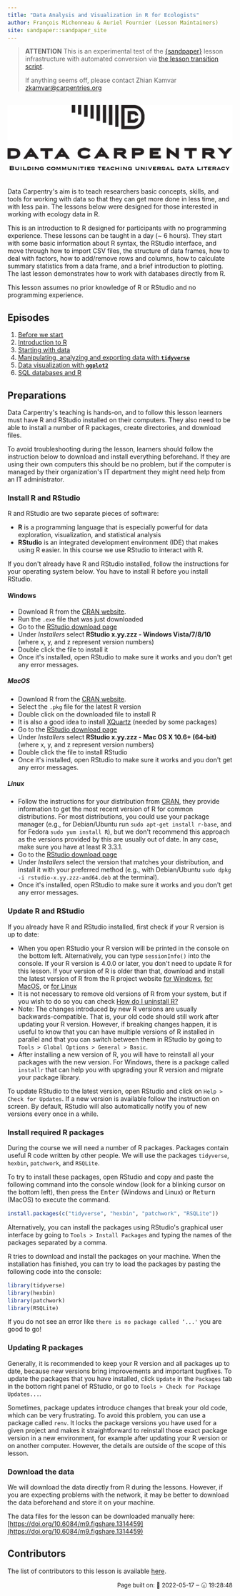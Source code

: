 ```yaml
---
title: "Data Analysis and Visualization in R for Ecologists"
author: François Michonneau & Auriel Fournier (Lesson Maintainers)
site: sandpaper::sandpaper_site
---
```


> **ATTENTION** This is an experimental test of the [{sandpaper}](https://carpentries.github.io/sandpaper-docs) lesson infrastructure
> with automated conversion via [the lesson transition script](https://github.com/data-lessons/lesson-transition/).
> 
> If anything seems off, please contact Zhian Kamvar [zkamvar@carpentries.org](mailto:zkamvar@carpentries.org)

<p></p>

<div style="text-align: center; margin-top: 30px; margin-bottom: 30px;">

![](./fig/DC-logo-vision.png)

</div>

<p></p>

Data Carpentry's aim is to teach researchers basic concepts, skills,
and tools for working with data so that they can get more done in less
time, and with less pain. The lessons below were designed for those interested
in working with ecology data in R.

This is an introduction to R designed for participants with no programming
experience. These lessons can be taught in a day (~ 6 hours). They start with
some basic information about R syntax, the RStudio interface, and move through
how to import CSV files, the structure of data frames, how to deal with factors,
how to add/remove rows and columns, how to calculate summary statistics from a
data frame, and a brief introduction to plotting. The last lesson demonstrates
how to work with databases directly from R.

This lesson assumes no prior knowledge of R or RStudio and no programming
experience.

## Episodes

1. [Before we start](00-before-we-start.html)
2. [Introduction to R](01-intro-to-r.html)
3. [Starting with data](02-starting-with-data.html)
4. [Manipulating, analyzing and exporting data with **`tidyverse`**](03-dplyr.html)
5. [Data visualization with **`ggplot2`**](04-visualization-ggplot2.html)
6. [SQL databases and R](05-r-and-databases.html)

## Preparations

Data Carpentry's teaching is hands-on, and to follow this lesson
learners must have R and RStudio installed on their computers. They also need
to be able to install a number of R packages, create directories, and download
files.

To avoid troubleshooting during the lesson, learners should follow the
instruction below to download and install everything beforehand.
If they are using their own computers this should be no problem,
but if the computer is managed by their organization's IT department
they might need help from an IT administrator.

### Install R and RStudio

R and RStudio are two separate pieces of software:

- **R** is a programming language that is especially powerful for data
  exploration, visualization, and statistical analysis
- **RStudio** is an integrated development environment (IDE) that makes using
  R easier. In this course we use RStudio to interact with R.

If you don't already have R and RStudio installed, follow the instructions for
your operating system below. You have to install R before you install RStudio.

#### Windows

- Download R from the
  [CRAN website](https://cran.r-project.org/bin/windows/base/release.htm).
- Run the `.exe` file that was just downloaded
- Go to the [RStudio download page](https://www.rstudio.com/products/rstudio/download/#download)
- Under *Installers* select **RStudio x.yy.zzz - Windows
  Vista/7/8/10** (where x, y, and z represent version numbers)
- Double click the file to install it
- Once it's installed, open RStudio to make sure it works and you don't get any
  error messages.

##### MacOS

- Download R from
  the [CRAN website](https://cran.r-project.org/bin/macosx/).
- Select the `.pkg` file for the latest R version
- Double click on the downloaded file to install R
- It is also a good idea to install [XQuartz](https://www.xquartz.org/) (needed
  by some packages)
- Go to the [RStudio download page](https://www.rstudio.com/products/rstudio/download/#download)
- Under *Installers* select **RStudio x.yy.zzz - Mac OS X 10.6+ (64-bit)**
  (where x, y, and z represent version numbers)
- Double click the file to install RStudio
- Once it's installed, open RStudio to make sure it works and you don't get any
  error messages.

##### Linux

- Follow the instructions for your distribution
  from [CRAN](https://cloud.r-project.org/bin/linux), they provide information
  to get the most recent version of R for common distributions. For most
  distributions, you could use your package manager (e.g., for Debian/Ubuntu run
  `sudo apt-get install r-base`, and for Fedora `sudo yum install R`), but we
  don't recommend this approach as the versions provided by this are
  usually out of date. In any case, make sure you have at least R 3.3.1.
- Go to the
  [RStudio download page](https://www.rstudio.com/products/rstudio/download/#download)
- Under *Installers* select the version that matches your distribution, and
  install it with your preferred method (e.g., with Debian/Ubuntu `sudo dpkg -i rstudio-x.yy.zzz-amd64.deb` at the terminal).
- Once it's installed, open RStudio to make sure it works and you don't get any
  error messages.

### Update R and RStudio

If you already have R and RStudio installed, first check if your R version is
up to date:

- When you open RStudio your R version will be printed in the console on
  the bottom left. Alternatively, you can type `sessionInfo()` into the console.
  If your R version is 4.0.0 or later, you don't need to update R for this
  lesson. If your version of R is older than that, download and install the
  latest version of R from the R project website
  [for Windows](https://cran.r-project.org/bin/windows/base/),
  [for MacOS](https://cran.r-project.org/bin/macosx/),
  or [for Linux](https://cran.r-project.org/bin/linux/)
- It is not necessary to remove old versions of R from your system,
  but if you wish to do so you can check
  [How do I uninstall R?](https://cran.r-project.org/bin/windows/base/rw-FAQ.html#How-do-I-UNinstall-R_003f)
- Note: The changes introduced by new R versions are usually backwards-compatible.
  That is, your old code should still work after updating your R version.
  However, if breaking changes happen, it is useful to know that you can have
  multiple versions of R installed in parallel and that you can switch between
  them in RStudio by going to `Tools > Global Options > General > Basic`.
- After installing a new version of R, you will have to reinstall all your packages
  with the new version. For Windows, there is a package called `installr` that can
  help you with upgrading your R version and migrate your package library.

To update RStudio to the latest version, open RStudio and click on
`Help > Check for Updates`. If a new version is available follow the
instruction on screen. By default, RStudio will also automatically notify you
of new versions every once in a while.

### Install required R packages

During the course we will need a number of R packages. Packages contain useful
R code written by other people. We will use the packages
`tidyverse`, `hexbin`, `patchwork`, and `RSQLite`.

To try to install these packages, open RStudio and copy and paste the following
command into the console window (look for a blinking cursor on the bottom left),
then press the <kbd>Enter</kbd> (Windows and Linux) or <kbd>Return</kbd> (MacOS)
to execute the command.


```r
install.packages(c("tidyverse", "hexbin", "patchwork", "RSQLite"))
```

Alternatively, you can install the packages using RStudio's graphical user
interface by going to `Tools > Install Packages` and typing the names of the
packages separated by a comma.

R tries to download and install the packages on your machine.
When the installation has finished, you can try to load the
packages by pasting the following code into the console:


```r
library(tidyverse)
library(hexbin)
library(patchwork)
library(RSQLite)
```

If you do not see an error like `there is no package called ‘...'` you are good
to go!

### Updating R packages

Generally, it is recommended to keep your R version and all packages
up to date, because new versions bring improvements and important bugfixes.
To update the packages that you have installed, click `Update` in the
`Packages` tab in the bottom right panel of RStudio, or go to
`Tools > Check for Package Updates...`.

Sometimes, package updates introduce changes that break your old code,
which can be very frustrating. To avoid this problem, you can use a package
called `renv`. It locks the package versions you have used for a given project
and makes it straightforward to reinstall those exact package version in a
new environment, for example after updating your R version or on another
computer. However, the details are outside of the scope of this lesson.

### Download the data

We will download the data directly from R during the lessons. However, if you
are expecting problems with the network, it may be better to download the data
beforehand and store it on your machine.

The data files for the lesson can be downloaded manually here: [https://doi.org/10.6084/m9.figshare.1314459](https://doi.org/10.6084/m9.figshare.1314459)

## Contributors

The list of contributors to this lesson is available [here](https://datacarpentry.org/R-ecology-lesson/CITATION).



<p style="text-align: right; font-size: small;">Page built on: 📆 2022-05-17 ‒ 🕢 19:28:48</p>


